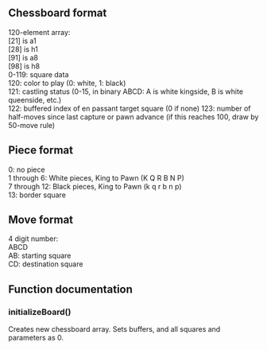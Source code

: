 ## Chessboard format
120-element array:  
[21] is a1  
[28] is h1  
[91] is a8  
[98] is h8  
0-119: square data  
120: color to play (0: white, 1: black)  
121: castling status (0-15, in binary ABCD: A is white kingside, B is white queenside, etc.)  
122: buffered index of en passant target square (0 if none)
123: number of half-moves since last capture or pawn advance (if this reaches 100, draw by 50-move rule)

## Piece format
0: no piece  
1 through 6: White pieces, King to Pawn (K Q R B N P)  
7 through 12: Black pieces, King to Pawn (k q r b n p)  
13: border square  

## Move format
4 digit number:  
ABCD  
AB: starting square  
CD: destination square  

## Function documentation

### initializeBoard()

Creates new chessboard array. Sets buffers, and all squares and parameters as 0.